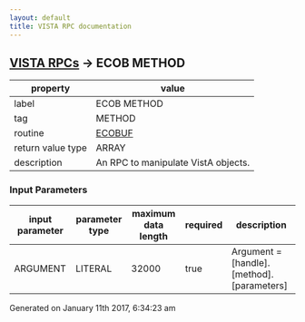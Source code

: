 ```yaml
---
layout: default
title: VISTA RPC documentation
---
```




## [VISTA RPCs](TableOfContent.md) &#8594; ECOB METHOD 

 property | value 
--- | --- 
 label | ECOB METHOD
 tag | METHOD
 routine | [ECOBUF](http://code.osehra.org/dox/Routine_ECOBUF_source.html)
 return value type | ARRAY
 description | An RPC to manipulate VistA objects.

### Input Parameters

| input parameter | parameter type | maximum data length | required | description | 
| --- | --- | --- | --- | --- | 
| ARGUMENT | LITERAL | 32000 | true | Argument = [handle].[method].[parameters] | 




Generated on January 11th 2017, 6:34:23 am